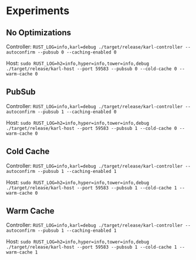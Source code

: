 # Experiments

## No Optimizations

Controller:
`RUST_LOG=info,karl=debug ./target/release/karl-controller --autoconfirm --pubsub 0 --caching-enabled 0`

Host:
`sudo RUST_LOG=h2=info,hyper=info,tower=info,debug ./target/release/karl-host --port 59583 --pubsub 0 --cold-cache 0 --warm-cache 0`

## PubSub

Controller:
`RUST_LOG=info,karl=debug ./target/release/karl-controller --autoconfirm --pubsub 1 --caching-enabled 0`

Host:
`sudo RUST_LOG=h2=info,hyper=info,tower=info,debug ./target/release/karl-host --port 59583 --pubsub 1 --cold-cache 0 --warm-cache 0`

## Cold Cache

Controller:
`RUST_LOG=info,karl=debug ./target/release/karl-controller --autoconfirm --pubsub 1 --caching-enabled 1`

Host:
`sudo RUST_LOG=h2=info,hyper=info,tower=info,debug ./target/release/karl-host --port 59583 --pubsub 1 --cold-cache 1 --warm-cache 0`

## Warm Cache

Controller:
`RUST_LOG=info,karl=debug ./target/release/karl-controller --autoconfirm --pubsub 1 --caching-enabled 1`

Host:
`sudo RUST_LOG=h2=info,hyper=info,tower=info,debug ./target/release/karl-host --port 59583 --pubsub 1 --cold-cache 1 --warm-cache 1`

